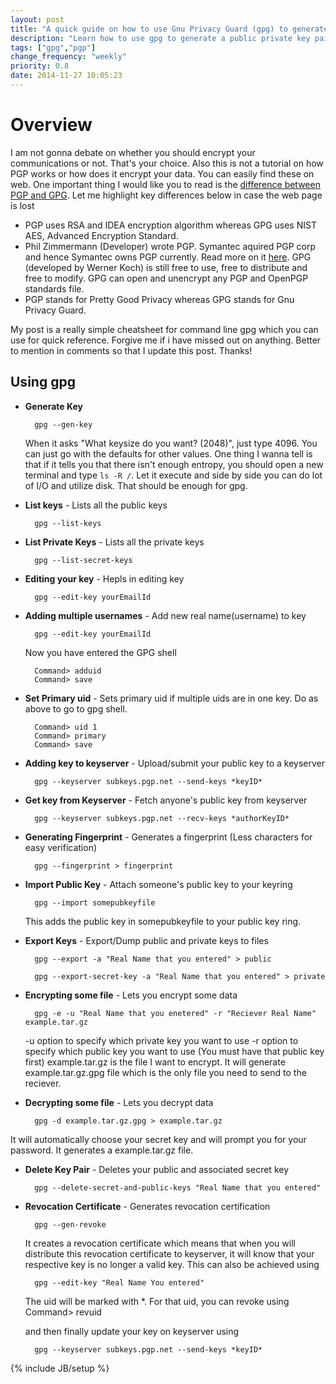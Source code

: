 ```yaml
---
layout: post
title: "A quick guide on how to use Gnu Privacy Guard (gpg) to generate keys and distribute them"
description: "Learn how to use gpg to generate a public private key pair. Also, this will tell you a way to distribute your public key."
tags: ["gpg","pgp"]
change_frequency: "weekly"
priority: 0.8
date: 2014-11-27 10:05:23
---
```


# Overview

I am not gonna debate on whether you should encrypt your communications or not. That's your choice. Also this is not a tutorial on how PGP works or how does it encrypt your data. You can easily find these on web. One important thing I would like you to read is the [difference between PGP and GPG](http://www.differencebetween.net/technology/software-technology/difference-between-pgp-and-gpg/). Let me highlight key differences below in case the web page is lost

* PGP uses RSA and IDEA encryption algorithm whereas GPG uses NIST AES, Advanced Encryption Standard.
* Phil Zimmermann (Developer) wrote PGP. Symantec aquired PGP corp and hence Symantec owns PGP currently. Read more on it [here](http://philzimmermann.com/EN/findpgp/). GPG (developed by Werner Koch) is still free to use, free to distribute and free to modify. GPG can open and unencrypt any PGP and OpenPGP standards file.
* PGP stands for Pretty Good Privacy whereas GPG stands for Gnu Privacy Guard.

My post is a really simple cheatsheet for command line gpg which you can use for quick reference. Forgive me if i have missed out on anything. Better to mention in comments so that I update this post. Thanks!

## Using gpg

* **Generate Key**

		gpg --gen-key

	When it asks "What keysize do you want? (2048)", just type 4096. You can just go with the defaults for other values. One thing I wanna tell is that if it tells you that there isn't enough entropy, you should open a new terminal and type `ls -R /`. Let it execute and side by side you can do lot of I/O and utilize disk. That should be enough for gpg.

* **List keys** - Lists all the public keys

		gpg --list-keys

* **List Private Keys** - Lists all the private keys

		gpg --list-secret-keys

* **Editing your key** - Hepls in editing key

		gpg --edit-key yourEmailId

* **Adding multiple usernames** - Add new real name(username) to key

		gpg --edit-key yourEmailId

	Now you have entered the GPG shell

		Command> adduid
		Command> save

* **Set Primary uid** - Sets primary uid if multiple uids are in one key. Do as above to go to gpg shell.

		Command> uid 1
		Command> primary
		Command> save

* **Adding key to keyserver** - Upload/submit your public key to a keyserver

		gpg --keyserver subkeys.pgp.net --send-keys *keyID*

* **Get key from Keyserver** - Fetch anyone's public key from keyserver

		gpg --keyserver subkeys.pgp.net --recv-keys *authorKeyID*

* **Generating Fingerprint** - Generates a fingerprint (Less characters for easy verification)

		gpg --fingerprint > fingerprint

* **Import Public Key** - Attach someone's public key to your keyring

		gpg --import somepubkeyfile

	This adds the public key in somepubkeyfile to your public key ring.

* **Export Keys** - Export/Dump public and private keys to files

		gpg --export -a "Real Name that you entered" > public

		gpg --export-secret-key -a "Real Name that you entered" > private

* **Encrypting some file** - Lets you encrypt some data

		gpg -e -u "Real Name that you enetered" -r "Reciever Real Name" example.tar.gz

	-u option to specify which private key you want to use
	-r option to specify which public key you want to use (You must have that public key first)
	example.tar.gz is the file I want to encrypt. It will generate example.tar.gz.gpg file which is the only file you need to send to the reciever. 	

* **Decrypting some file** - Lets you decrypt data

		gpg -d example.tar.gz.gpg > example.tar.gz

It will automatically choose your secret key and will prompt you for your password. It generates a example.tar.gz file.

* **Delete Key Pair** - Deletes your public and associated secret key

		gpg --delete-secret-and-public-keys "Real Name that you entered"

* **Revocation Certificate** - Generates revocation certification

		gpg --gen-revoke

	It creates a revocation certificate which means that when you will distribute this revocation certificate to keyserver, it will know that your respective key is no longer a valid key. This can also be achieved using

		gpg --edit-key "Real Name You entered"

	The uid will be marked with *. For that uid, you can revoke using
	Command> revuid

	and then finally update your key on keyserver using

		gpg --keyserver subkeys.pgp.net --send-keys *keyID*

{% include JB/setup %}
